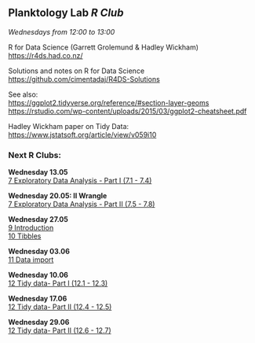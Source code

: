 
## __Planktology Lab   *R Club*__
*Wednesdays from 12:00 to 13:00*

R for Data Science (Garrett Grolemund & Hadley Wickham)  
https://r4ds.had.co.nz/  


Solutions and notes on R for Data Science  
https://github.com/cimentadaj/R4DS-Solutions  

See also:  
https://ggplot2.tidyverse.org/reference/#section-layer-geoms  
https://rstudio.com/wp-content/uploads/2015/03/ggplot2-cheatsheet.pdf  

Hadley Wickham paper on Tidy Data:
https://www.jstatsoft.org/article/view/v059i10  


### __Next R Clubs:__

__Wednesday 13.05__  
[7 Exploratory Data Analysis - Part I (7.1 - 7.4)](https://r4ds.had.co.nz/exploratory-data-analysis.html)  


__Wednesday 20.05: II Wrangle__  
[7 Exploratory Data Analysis - Part II (7.5 - 7.8)](https://r4ds.had.co.nz/exploratory-data-analysis.html)  


__Wednesday 27.05__  
[9 Introduction](https://r4ds.had.co.nz/wrangle-intro.html)  
[10 Tibbles](https://r4ds.had.co.nz/tibbles.html)    


__Wednesday 03.06__  
[11 Data import](https://r4ds.had.co.nz/data-import.html)  


__Wednesday 10.06__   
[12 Tidy data- Part I (12.1 - 12.3)](https://r4ds.had.co.nz/tidy-data.html)  


__Wednesday 17.06__   
[12 Tidy data- Part II (12.4 - 12.5)](https://r4ds.had.co.nz/tidy-data.html)   


__Wednesday 29.06__   
[12 Tidy data- Part II (12.6 - 12.7)](https://r4ds.had.co.nz/tidy-data.html)   


